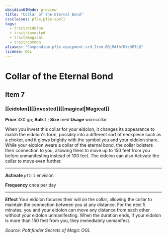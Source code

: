 ```yaml
---
obsidianUIMode: preview
title: "Collar of the Eternal Bond"
cssclasses: pf2e,pf2e-spell
tags:
  - trait/eidolon
  - trait/invested
  - trait/magical
  - trait/common
aliases: "Compendium.pf2e.equipment-srd.Item.BOjMAfhfDYc3MTLQ"
license: OGL
---
```

# Collar of the Eternal Bond
## Item 7
### [[eidolon]][[invested]][[magical|Magical]]


**Price** 330 gp; 
**Bulk** L; **Size** med
**Usage** worncollar

When you invest this collar for your eidolon, it changes its appearance to match the eidolon's form, possibly into a different sort of neckpiece such as a choker, and it glows brightly with the symbol you and your eidolon share. While your eidolon wears a collar of the eternal bond, the collar bolsters their connection to you, allowing them to move up to 150 feet from you before unmanifesting instead of 100 feet. The eidolon can also Activate the collar to move even further.

* * *

**Activate** `pf2:1` envision

**Frequency** once per day

* * *

**Effect** Your eidolon focuses their will on the collar, allowing the collar to maintain the connection between you at any distance. For the next 5 minutes, you and your eidolon can move any distance from each other without your eidolon unmanifesting. When the duration ends, if your eidolon is more than 150 feet from you, they immediately unmanifest.

*Source: Pathfinder Secrets of Magic*
*OGL*
